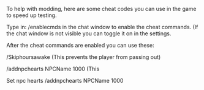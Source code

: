 To help with modding, here are some cheat codes you can use in the game to speed up testing.

Type in: /enablecmds in the chat window to enable the cheat commands. (If the chat window is not visible you can toggle it on in the settings.

After the cheat commands are enabled you can use these:


/Skiphoursawake  (This prevents the player from passing out)

/addnpchearts NPCName 1000 (This 


Set npc hearts
/addnpchearts NPCName 1000

